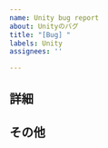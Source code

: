 ```yaml
---
name: Unity bug report
about: Unityのバグ
title: "[Bug] "
labels: Unity
assignees: ''

---
```


## 詳細

## その他
